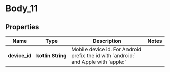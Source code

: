 
# Body_11

## Properties
Name | Type | Description | Notes
------------ | ------------- | ------------- | -------------
**device_id** | **kotlin.String** | Mobile device id. For Android prefix the id with &#x60;android:&#x60; and Apple with &#x60;apple:&#x60; | 



